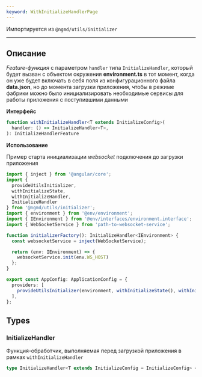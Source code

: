 ```yaml
---
keyword: WithInitializeHandlerPage
---
```


Импортируется из `@ngmd/utils/initializer`

---

## Описание

*Feature-функция* c параметром `handler` типа `InitializeHandler`, который будет вызван с объектом окружения **environment.ts** в тот момент, когда он уже будет включать в себя поля из конфигурационного файла **data.json**, но до момента загрузки приложения, чтобы в режиме фабрики можно было инициализировать необходимые сервисы для работы приложения с поступившими данными

**Интерфейс**

```ts
function withInitializeHandler<T extends InitializeConfig>(
  handler: () => InitializeHandler<T>,
): InitializeHandlerFeature
```

**Использование**

Пример старта инициализации *websocket* подключения до загрузки приложения

```ts name="src/app/app.config.ts"
import { inject } from '@angular/core';
import {
  provideUtilsInitializer,
  withInitializeState,
  withInitializeHandler,
  InitializeHandler
} from '@ngmd/utils/initializer';
import { environment } from '@env/environment';
import { IEnvironment } from '@env/interfaces/environment.interface';
import { WebSocketService } from 'path-to-websocket-service';

function initializerFactory(): InitializeHandler<IEnvironment> {
  const websocketService = inject(WebSocketService);

  return (env: IEnvironment) => {
    websocketService.init(env.WS_HOST)
  };
}

export const AppConfig: ApplicationConfig = {
  providers: [
    provideUtilsInitializer(environment, withInitializeState(), withInitializeHandler(initializerFactory))
  ],
};
```

## Types

### InitializeHandler

Функция-обработчик, выполняемая перед загрузкой приложения в рамках `withInitializeHandler`

```ts
type InitializeHandler<T extends InitializeConfig = InitializeConfig> = (env: T) => void;
```